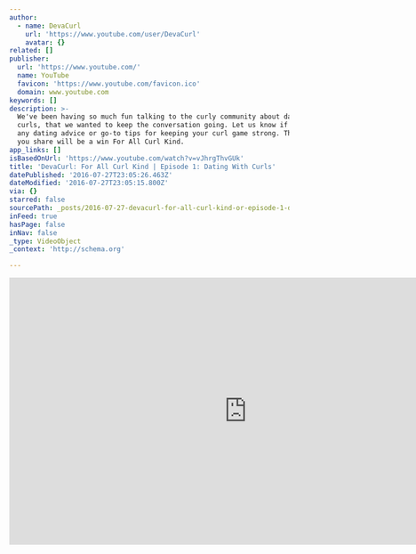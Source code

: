 ```yaml
---
author:
  - name: DevaCurl
    url: 'https://www.youtube.com/user/DevaCurl'
    avatar: {}
related: []
publisher:
  url: 'https://www.youtube.com/'
  name: YouTube
  favicon: 'https://www.youtube.com/favicon.ico'
  domain: www.youtube.com
keywords: []
description: >-
  We've been having so much fun talking to the curly community about dating with
  curls, that we wanted to keep the conversation going. Let us know if you have
  any dating advice or go-to tips for keeping your curl game strong. The stories
  you share will be a win For All Curl Kind.
app_links: []
isBasedOnUrl: 'https://www.youtube.com/watch?v=vJhrgThvGUk'
title: 'DevaCurl: For All Curl Kind | Episode 1: Dating With Curls'
datePublished: '2016-07-27T23:05:26.463Z'
dateModified: '2016-07-27T23:05:15.800Z'
via: {}
starred: false
sourcePath: _posts/2016-07-27-devacurl-for-all-curl-kind-or-episode-1-dating-with-curls.md
inFeed: true
hasPage: false
inNav: false
_type: VideoObject
_context: 'http://schema.org'

---
```

<iframe src="https://cdn.embedly.com/widgets/media.html?src=https%3A%2F%2Fwww.youtube.com%2Fembed%2FvJhrgThvGUk%3Ffeature%3Doembed&amp;url=http%3A%2F%2Fwww.youtube.com%2Fwatch%3Fv%3DvJhrgThvGUk&amp;image=https%3A%2F%2Fi.ytimg.com%2Fvi%2FvJhrgThvGUk%2Fhqdefault.jpg&amp;key=b7d04c9b404c499eba89ee7072e1c4f7&amp;type=text%2Fhtml&amp;schema=youtube" width="854" height="480" scrolling="no" frameborder="0" allowfullscreen="" style=""></iframe>